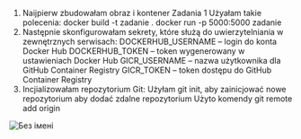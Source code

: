 1. Naijpierw zbudowałam obraz i kontener Zadania 1
   Użyałam takie polecenia:
   docker build -t zadanie .
   docker run -p 5000:5000 zadanie
2. Następnie skonfigurowałam sekrety, które służą do uwierzytelniania w zewnętrznych serwisach:
   DOCKERHUB_USERNAME – login do konta Docker Hub
   DOCKERHUB_TOKEN – token wygenerowany w ustawieniach Docker Hub
   GICR_USERNAME – nazwa użytkownika dla GitHub Container Registry
   GICR_TOKEN – token dostępu do GitHub Container Registry
3. Incjializowałam repozytorium Git:
    Użyłam git init, aby zainicjować nowe repozytorium
   aby dodać zdalne repozytorium Użyto komendy git remote add origin
   
![Без імені](https://github.com/user-attachments/assets/a7a6736d-fd55-49ea-b55f-fbf12151829b)
